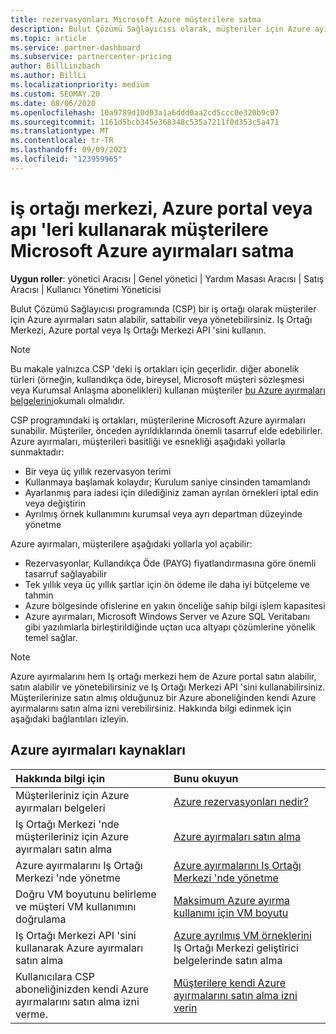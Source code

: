 ```yaml
---
title: rezervasyonları Microsoft Azure müşterilere satma
description: Bulut Çözümü Sağlayıcısı olarak, müşteriler için Azure ayırmaları satın alabilir, satmanıza veya yönetebilirsiniz. Iş Ortağı Merkezi, Azure portal veya Iş Ortağı Merkezi API 'sini kullanın.
ms.topic: article
ms.service: partner-dashboard
ms.subservice: partnercenter-pricing
author: BillLinzbach
ms.author: BillLi
ms.localizationpriority: medium
ms.custom: SEOMAY.20
ms.date: 08/06/2020
ms.openlocfilehash: 10a9789d10d03a1a6ddd0aa2cd5ccc0e320b9c07
ms.sourcegitcommit: 1161d5bcb345e368348c535a7211f0d353c5a471
ms.translationtype: MT
ms.contentlocale: tr-TR
ms.lasthandoff: 09/09/2021
ms.locfileid: "123959965"
---
```

# <a name="sell-microsoft-azure-reservations-to-customers-using-partner-center-the-azure-portal-or-apis"></a>iş ortağı merkezi, Azure portal veya apı 'leri kullanarak müşterilere Microsoft Azure ayırmaları satma

**Uygun roller**: yönetici Aracısı | Genel yönetici | Yardım Masası Aracısı | Satış Aracısı | Kullanıcı Yönetimi Yöneticisi

Bulut Çözümü Sağlayıcısı programında (CSP) bir iş ortağı olarak müşteriler için Azure ayırmaları satın alabilir, sattabilir veya yönetebilirsiniz. Iş Ortağı Merkezi, Azure portal veya Iş Ortağı Merkezi API 'sini kullanın.

> [!NOTE]
> Bu makale yalnızca CSP 'deki iş ortakları için geçerlidir. diğer abonelik türleri (örneğin, kullandıkça öde, bireysel, Microsoft müşteri sözleşmesi veya Kurumsal Anlaşma abonelikleri) kullanan müşteriler [bu Azure ayırmaları belgelerini](/azure/cost-management-billing/reservations)okumalı olmalıdır.

CSP programındaki iş ortakları, müşterilerine Microsoft Azure ayırmaları sunabilir. Müşteriler, önceden ayrıldıklarında önemli tasarruf elde edebilirler. Azure ayırmaları, müşterileri basitliği ve esnekliği aşağıdaki yollarla sunmaktadır:

- Bir veya üç yıllık rezervasyon terimi
- Kullanmaya başlamak kolaydır; Kurulum saniye cinsinden tamamlandı
- Ayarlanmış para iadesi için dilediğiniz zaman ayrılan örnekleri iptal edin veya değiştirin
- Ayrılmış örnek kullanımını kurumsal veya ayrı departman düzeyinde yönetme

Azure ayırmaları, müşterilere aşağıdaki yollarla yol açabilir:

- Rezervasyonlar, Kullandıkça Öde (PAYG) fiyatlandırmasına göre önemli tasarruf sağlayabilir
- Tek yıllık veya üç yıllık şartlar için ön ödeme ile daha iyi bütçeleme ve tahmin
- Azure bölgesinde ofislerine en yakın önceliğe sahip bilgi işlem kapasitesi
- Azure ayırmaları, Microsoft Windows Server ve Azure SQL Veritabanı gibi yazılımlarla birleştirildiğinde uçtan uca altyapı çözümlerine yönelik temel sağlar.

>[!NOTE]
> Azure ayırmalarını hem Iş ortağı merkezi hem de Azure portal satın alabilir, satın alabilir ve yönetebilirsiniz ve Iş Ortağı Merkezi API 'sini kullanabilirsiniz. Müşterilerinize satın almış olduğunuz bir Azure aboneliğinden kendi Azure ayırmalarını satın alma izni verebilirsiniz. Hakkında bilgi edinmek için aşağıdaki bağlantıları izleyin.

## <a name="azure-reservations-resources"></a>Azure ayırmaları kaynakları

|**Hakkında bilgi için**   |**Bunu okuyun**    |
|:-----------------------------|:-----------------|
| Müşterileriniz için Azure ayırmaları belgeleri | [Azure rezervasyonları nedir?](/azure/billing/billing-save-compute-costs-reservations)
|Iş Ortağı Merkezi 'nde müşterileriniz için Azure ayırmaları satın alma   |[Azure ayırmaları satın alma](azure-reservations-buying.md)
|Azure ayırmalarını Iş Ortağı Merkezi 'nde yönetme | [Azure ayırmalarını Iş Ortağı Merkezi 'nde yönetme](azure-reservations-manage.md)
|Doğru VM boyutunu belirleme ve müşteri VM kullanımını doğrulama   |[Maksimum Azure ayırma kullanımı için VM boyutu](azure-usage.md)   |
|Iş Ortağı Merkezi API 'sini kullanarak Azure ayırmaları satın alma | [Azure ayrılmış VM örneklerini](/partner-center/develop/purchase-azure-reservations) Iş Ortağı Merkezi geliştirici belgelerinde satın alma   |
|Kullanıcılara CSP aboneliğinizden kendi Azure ayırmalarını satın alma izni verme. | [Müşterilere kendi Azure ayırmalarını satın alma izni verin](give-customers-permission.md)   |